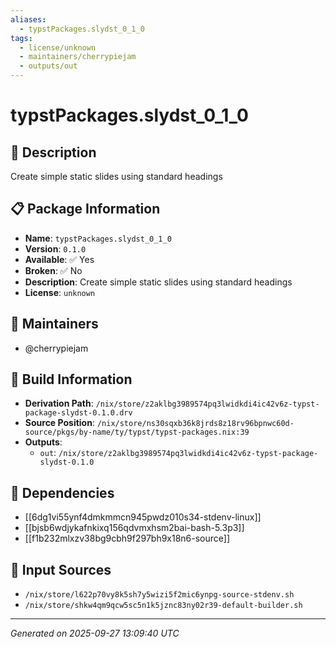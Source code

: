 ```yaml
---
aliases:
  - typstPackages.slydst_0_1_0
tags:
  - license/unknown
  - maintainers/cherrypiejam
  - outputs/out
---
```


# typstPackages.slydst_0_1_0

## 📝 Description

Create simple static slides using standard headings

## 📋 Package Information

- **Name**: `typstPackages.slydst_0_1_0`
- **Version**: `0.1.0`
- **Available**: ✅ Yes
- **Broken**: ✅ No
- **Description**: Create simple static slides using standard headings
- **License**: `unknown`
## 👥 Maintainers

- @cherrypiejam


## 🔧 Build Information

- **Derivation Path**: `/nix/store/z2aklbg3989574pq3lwidkdi4ic42v6z-typst-package-slydst-0.1.0.drv`
- **Source Position**: `/nix/store/ns30sqxb36k8jrds8z18rv96bpnwc60d-source/pkgs/by-name/ty/typst/typst-packages.nix:39`
- **Outputs**:
  - `out`:  `/nix/store/z2aklbg3989574pq3lwidkdi4ic42v6z-typst-package-slydst-0.1.0`

## 🔗 Dependencies

- [[6dg1vi55ynf4dmkmmcn945pwdz010s34-stdenv-linux]]
- [[bjsb6wdjykafnkixq156qdvmxhsm2bai-bash-5.3p3]]
- [[f1b232mlxzv38bg9cbh9f297bh9x18n6-source]]

## 📁 Input Sources

- `/nix/store/l622p70vy8k5sh7y5wizi5f2mic6ynpg-source-stdenv.sh`
- `/nix/store/shkw4qm9qcw5sc5n1k5jznc83ny02r39-default-builder.sh`

---
*Generated on 2025-09-27 13:09:40 UTC*
